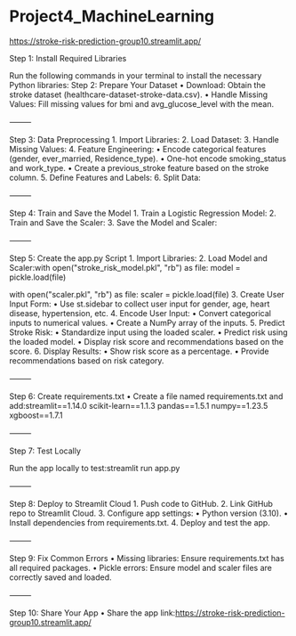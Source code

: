 # Project4_MachineLearning

https://stroke-risk-prediction-group10.streamlit.app/

Step 1: Install Required Libraries

Run the following commands in your terminal to install the necessary Python libraries:
Step 2: Prepare Your Dataset
	•	Download: Obtain the stroke dataset (healthcare-dataset-stroke-data.csv).
	•	Handle Missing Values: Fill missing values for bmi and avg_glucose_level with the mean.

⸻

Step 3: Data Preprocessing
	1.	Import Libraries:
    2.	Load Dataset:
    3.	Handle Missing Values:
    4.	Feature Engineering:
	•	Encode categorical features (gender, ever_married, Residence_type).
	•	One-hot encode smoking_status and work_type.
	•	Create a previous_stroke feature based on the stroke column.
	5.	Define Features and Labels:
    6.	Split Data:

⸻

Step 4: Train and Save the Model
	1.	Train a Logistic Regression Model:
    2.	Train and Save the Scaler:
    3.	Save the Model and Scaler:

⸻

Step 5: Create the app.py Script
	1.	Import Libraries:
    2.	Load Model and Scaler:with open("stroke_risk_model.pkl", "rb") as file:
    model = pickle.load(file)

with open("scaler.pkl", "rb") as file:
    scaler = pickle.load(file)
    3.	Create User Input Form:
	•	Use st.sidebar to collect user input for gender, age, heart disease, hypertension, etc.
	4.	Encode User Input:
	•	Convert categorical inputs to numerical values.
	•	Create a NumPy array of the inputs.
	5.	Predict Stroke Risk:
	•	Standardize input using the loaded scaler.
	•	Predict risk using the loaded model.
	•	Display risk score and recommendations based on the score.
	6.	Display Results:
	•	Show risk score as a percentage.
	•	Provide recommendations based on risk category.

⸻

Step 6: Create requirements.txt
	•	Create a file named requirements.txt and add:streamlit==1.14.0
scikit-learn==1.1.3
pandas==1.5.1
numpy==1.23.5
xgboost==1.7.1

⸻

Step 7: Test Locally

Run the app locally to test:streamlit run app.py

⸻

Step 8: Deploy to Streamlit Cloud
	1.	Push code to GitHub.
	2.	Link GitHub repo to Streamlit Cloud.
	3.	Configure app settings:
	•	Python version (3.10).
	•	Install dependencies from requirements.txt.
	4.	Deploy and test the app.

⸻

Step 9: Fix Common Errors
	•	Missing libraries: Ensure requirements.txt has all required packages.
	•	Pickle errors: Ensure model and scaler files are correctly saved and loaded.

⸻

Step 10: Share Your App
	•	Share the app link:https://stroke-risk-prediction-group10.streamlit.app/